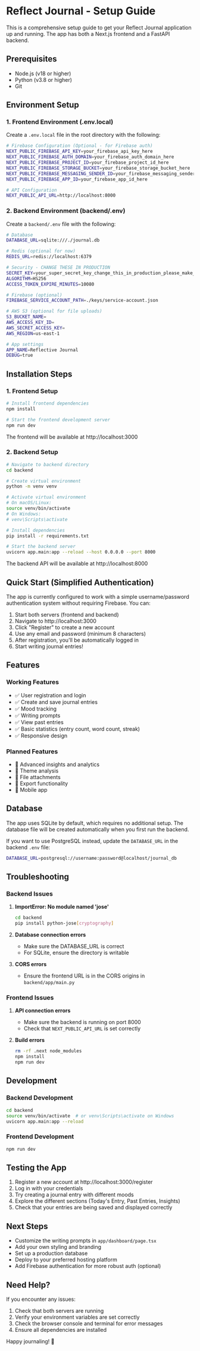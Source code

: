 # Reflect Journal - Setup Guide

This is a comprehensive setup guide to get your Reflect Journal application up and running. The app has both a Next.js frontend and a FastAPI backend.

## Prerequisites

- Node.js (v18 or higher)
- Python (v3.8 or higher)
- Git

## Environment Setup

### 1. Frontend Environment (.env.local)

Create a `.env.local` file in the root directory with the following:

```bash
# Firebase Configuration (Optional - for Firebase auth)
NEXT_PUBLIC_FIREBASE_API_KEY=your_firebase_api_key_here
NEXT_PUBLIC_FIREBASE_AUTH_DOMAIN=your_firebase_auth_domain_here
NEXT_PUBLIC_FIREBASE_PROJECT_ID=your_firebase_project_id_here
NEXT_PUBLIC_FIREBASE_STORAGE_BUCKET=your_firebase_storage_bucket_here
NEXT_PUBLIC_FIREBASE_MESSAGING_SENDER_ID=your_firebase_messaging_sender_id_here
NEXT_PUBLIC_FIREBASE_APP_ID=your_firebase_app_id_here

# API Configuration
NEXT_PUBLIC_API_URL=http://localhost:8000
```

### 2. Backend Environment (backend/.env)

Create a `backend/.env` file with the following:

```bash
# Database
DATABASE_URL=sqlite:///./journal.db

# Redis (optional for now)
REDIS_URL=redis://localhost:6379

# Security - CHANGE THESE IN PRODUCTION
SECRET_KEY=your_super_secret_key_change_this_in_production_please_make_it_long_and_random
ALGORITHM=HS256
ACCESS_TOKEN_EXPIRE_MINUTES=10080

# Firebase (optional)
FIREBASE_SERVICE_ACCOUNT_PATH=./keys/service-account.json

# AWS S3 (optional for file uploads)
S3_BUCKET_NAME=
AWS_ACCESS_KEY_ID=
AWS_SECRET_ACCESS_KEY=
AWS_REGION=us-east-1

# App settings
APP_NAME=Reflective Journal
DEBUG=true
```

## Installation Steps

### 1. Frontend Setup

```bash
# Install frontend dependencies
npm install

# Start the frontend development server
npm run dev
```

The frontend will be available at http://localhost:3000

### 2. Backend Setup

```bash
# Navigate to backend directory
cd backend

# Create virtual environment
python -m venv venv

# Activate virtual environment
# On macOS/Linux:
source venv/bin/activate
# On Windows:
# venv\Scripts\activate

# Install dependencies
pip install -r requirements.txt

# Start the backend server
uvicorn app.main:app --reload --host 0.0.0.0 --port 8000
```

The backend API will be available at http://localhost:8000

## Quick Start (Simplified Authentication)

The app is currently configured to work with a simple username/password authentication system without requiring Firebase. You can:

1. Start both servers (frontend and backend)
2. Navigate to http://localhost:3000
3. Click "Register" to create a new account
4. Use any email and password (minimum 8 characters)
5. After registration, you'll be automatically logged in
6. Start writing journal entries!

## Features

### Working Features
- ✅ User registration and login
- ✅ Create and save journal entries
- ✅ Mood tracking
- ✅ Writing prompts
- ✅ View past entries
- ✅ Basic statistics (entry count, word count, streak)
- ✅ Responsive design

### Planned Features
- 🔄 Advanced insights and analytics
- 🔄 Theme analysis
- 🔄 File attachments
- 🔄 Export functionality
- 🔄 Mobile app

## Database

The app uses SQLite by default, which requires no additional setup. The database file will be created automatically when you first run the backend.

If you want to use PostgreSQL instead, update the `DATABASE_URL` in the backend `.env` file:

```bash
DATABASE_URL=postgresql://username:password@localhost/journal_db
```

## Troubleshooting

### Backend Issues

1. **ImportError: No module named 'jose'**
   ```bash
   cd backend
   pip install python-jose[cryptography]
   ```

2. **Database connection errors**
   - Make sure the DATABASE_URL is correct
   - For SQLite, ensure the directory is writable

3. **CORS errors**
   - Ensure the frontend URL is in the CORS origins in `backend/app/main.py`

### Frontend Issues

1. **API connection errors**
   - Make sure the backend is running on port 8000
   - Check that `NEXT_PUBLIC_API_URL` is set correctly

2. **Build errors**
   ```bash
   rm -rf .next node_modules
   npm install
   npm run dev
   ```

## Development

### Backend Development

```bash
cd backend
source venv/bin/activate  # or venv\Scripts\activate on Windows
uvicorn app.main:app --reload
```

### Frontend Development

```bash
npm run dev
```

## Testing the App

1. Register a new account at http://localhost:3000/register
2. Log in with your credentials
3. Try creating a journal entry with different moods
4. Explore the different sections (Today's Entry, Past Entries, Insights)
5. Check that your entries are being saved and displayed correctly

## Next Steps

- Customize the writing prompts in `app/dashboard/page.tsx`
- Add your own styling and branding
- Set up a production database
- Deploy to your preferred hosting platform
- Add Firebase authentication for more robust auth (optional)

## Need Help?

If you encounter any issues:
1. Check that both servers are running
2. Verify your environment variables are set correctly
3. Check the browser console and terminal for error messages
4. Ensure all dependencies are installed

Happy journaling! 🌟 